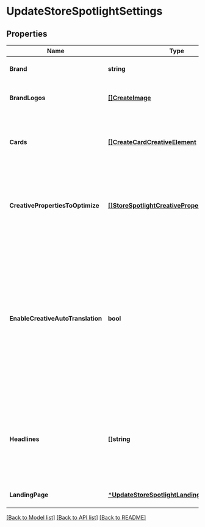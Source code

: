 # UpdateStoreSpotlightSettings

## Properties
Name | Type | Description | Notes
------------ | ------------- | ------------- | -------------
**Brand** | **string** | The name of the brand being advertised. | [optional] [default to null]
**BrandLogos** | [**[]CreateImage**](CreateImage.md) | The brand logo image assets to be used in the ad. | [optional] [default to null]
**Cards** | [**[]CreateCardCreativeElement**](CreateCardCreativeElement.md) | The sub-elements of the creative. Each card highlights a different ASIN associated to a brand Store. | [optional] [default to null]
**CreativePropertiesToOptimize** | [**[]StoreSpotlightCreativePropertiesToOptimize**](StoreSpotlightCreativePropertiesToOptimize.md) | The CreativeProperty Amazon will enhance or generate based on various factors like audience, placement etc. | [optional] [default to null]
**EnableCreativeAutoTranslation** | **bool** | If set to true and the headline and/or video are not in the marketplace&#x27;s default language, Amazon will attempt to translate them to the marketplace&#x27;s default language. If Amazon is unable to translate them, the ad will be rejected by moderation. | [optional] [default to null]
**Headlines** | **[]string** | The headline submitted as part of the ad creative. During your campaign, Amazon will optimize amongst the headlines you provide to match customer intent. | [optional] [default to null]
**LandingPage** | [***UpdateStoreSpotlightLandingPage**](UpdateStoreSpotlightLandingPage.md) |  | [optional] [default to null]

[[Back to Model list]](../README.md#documentation-for-models) [[Back to API list]](../README.md#documentation-for-api-endpoints) [[Back to README]](../README.md)

